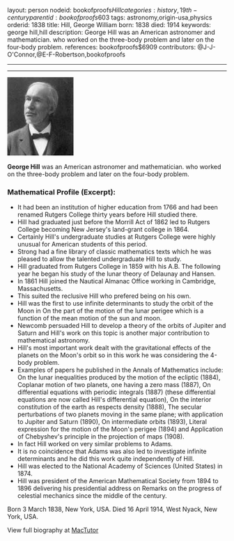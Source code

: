 layout: person
nodeid: bookofproofs$Hill
categories: history,19th-century
parentid: bookofproofs$603
tags: astronomy,origin-usa,physics
orderid: 1838
title: Hill, George William
born: 1838
died: 1914
keywords: george hill,hill
description: George Hill was an American astronomer and mathematician. who worked on the three-body problem and later on the four-body problem.
references: bookofproofs$6909
contributors: @J-J-O'Connor,@E-F-Robertson,bookofproofs

---



---

![Hill.jpg](https://github.com/bookofproofs/bookofproofs.github.io/blob/main/_sources/_assets/images/portraits/Hill.jpg?raw=true)

**George Hill** was an American astronomer and mathematician. who worked on the three-body problem and  later on the four-body problem.

### Mathematical Profile (Excerpt):
* It had been an institution of higher education from 1766 and had been renamed Rutgers College thirty years before Hill studied there.
* Hill had graduated just before the Morrill Act of 1862 led to Rutgers College becoming New Jersey's land-grant college in 1864.
* Certainly Hill's undergraduate studies at Rutgers College were highly unusual for American students of this period.
* Strong had a fine library of classic mathematics texts which he was pleased to allow the talented undergraduate Hill to study.
* Hill graduated from  Rutgers College in 1859 with his A.B. The following year he began his study of the lunar theory of Delaunay and Hansen.
* In 1861 Hill joined the Nautical Almanac Office working in Cambridge, Massachusetts.
* This suited the reclusive Hill who prefered being on his own.
* Hill was the first to use infinite determinants to study the orbit of the Moon in On the part of the motion of the lunar perigee which is a function of the mean motion of the sun and moon.
* Newcomb persuaded Hill to develop a theory of the orbits of Jupiter and Saturn and Hill's work on this topic is another major contribution to mathematical astronomy.
* Hill's most important work dealt with the gravitational effects of the planets on the Moon's orbit so in this work he was considering the 4-body problem.
* Examples of papers he published in the Annals of Mathematics  include: On the lunar inequalities produced by the motion of the ecliptic (1884), Coplanar motion of two planets, one having a zero mass (1887), On differential equations with periodic integrals (1887) (these differential equations are now called Hill's differential equation), On the interior constitution of the earth as respects density (1888), The secular perturbations of two planets moving in the same plane; with application to Jupiter and Saturn (1890), On intermediate orbits (1893), Literal expression for the motion of the Moon's perigee (1894) and Application of Chebyshev's principle in the projection of maps (1908).
* In fact Hill worked on very similar problems to Adams.
* It is no coincidence that Adams was also led to investigate infinite determinants and he did this work quite independently of Hill.
* Hill was elected to the National Academy of Sciences (United States) in 1874.
* Hill was president of the American Mathematical Society from 1894 to 1896 delivering his presidential address on Remarks on the progress of celestial mechanics since the middle of the century.

Born 3 March 1838, New York, USA. Died 16 April 1914, West Nyack, New York, USA.

View full biography at [MacTutor](https://mathshistory.st-andrews.ac.uk/Biographies/Hill/)
